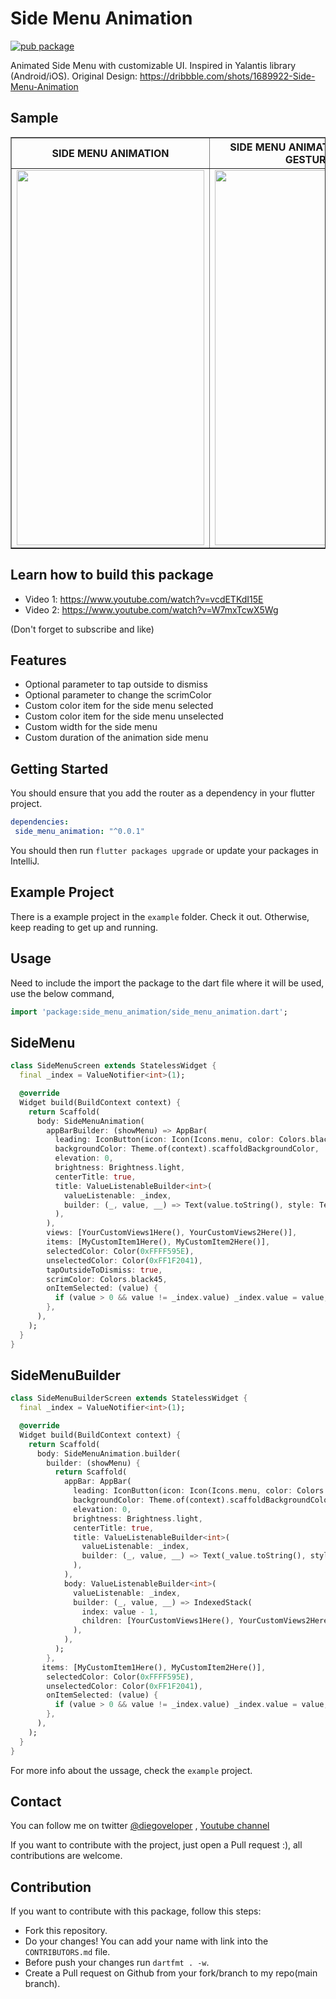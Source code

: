 # Side Menu Animation

[![pub package](https://img.shields.io/pub/v/side_menu_animation.svg)](https://pub.dartlang.org/packages/side_menu_animation)

Animated Side Menu with customizable UI. Inspired in Yalantis library (Android/iOS).
Original Design: https://dribbble.com/shots/1689922-Side-Menu-Animation

## Sample

<TABLE BORDER style="margin-left: auto;
  margin-right: auto;">
    <TR>
        <TH style="text-align:center">SIDE MENU ANIMATION</TH>
        <TH style="text-align:center">SIDE MENU ANIMATION - DRAG GESTURE</TH>
    </TR>
	<TR>
		<TD><img width="300" height="600" src="https://media.giphy.com/media/UScpVNqe11bqSfpQ6G/giphy.gif"></TD> 
        <TD><img width="300" height="600" src="https://media.giphy.com/media/YdiRzuOlK8bw7ckaRc/giphy-downsized-large.gif"></TD>
	</TR>
</TABLE>

## Learn how to build this package

- Video 1: https://www.youtube.com/watch?v=vcdETKdI15E
- Video 2: https://www.youtube.com/watch?v=W7mxTcwX5Wg

(Don't forget to subscribe and like)

## Features
- Optional parameter to tap outside to dismiss
- Optional parameter to change the scrimColor
- Custom color item for the side menu selected
- Custom color item for the side menu unselected
- Custom width for the side menu
- Custom duration of the animation side menu

## Getting Started

You should ensure that you add the router as a dependency in your flutter project.

```yaml
dependencies:
 side_menu_animation: "^0.0.1"
```

You should then run `flutter packages upgrade` or update your packages in IntelliJ.

## Example Project

There is a example project in the `example` folder. Check it out. Otherwise, keep reading to get up and running.

## Usage

Need to include the import the package to the dart file where it will be used, use the below command,

```dart
import 'package:side_menu_animation/side_menu_animation.dart';
```

## SideMenu

```dart
class SideMenuScreen extends StatelessWidget {
  final _index = ValueNotifier<int>(1);

  @override
  Widget build(BuildContext context) {
    return Scaffold(
      body: SideMenuAnimation(
        appBarBuilder: (showMenu) => AppBar(
          leading: IconButton(icon: Icon(Icons.menu, color: Colors.black), onPressed: showMenu),
          backgroundColor: Theme.of(context).scaffoldBackgroundColor,
          elevation: 0,
          brightness: Brightness.light,
          centerTitle: true,
          title: ValueListenableBuilder<int>(
            valueListenable: _index,
            builder: (_, value, __) => Text(value.toString(), style: TextStyle(color: Colors.black)),
          ),
        ),
        views: [YourCustomViews1Here(), YourCustomViews2Here()],
        items: [MyCustomItem1Here(), MyCustomItem2Here()],
        selectedColor: Color(0xFFFF595E),
        unselectedColor: Color(0xFF1F2041),
        tapOutsideToDismiss: true,
        scrimColor: Colors.black45,
        onItemSelected: (value) {
          if (value > 0 && value != _index.value) _index.value = value;
        },
      ),
    );
  }
}
```

## SideMenuBuilder

```dart
class SideMenuBuilderScreen extends StatelessWidget {
  final _index = ValueNotifier<int>(1);

  @override
  Widget build(BuildContext context) {
    return Scaffold(
      body: SideMenuAnimation.builder(
        builder: (showMenu) {
          return Scaffold(
            appBar: AppBar(
              leading: IconButton(icon: Icon(Icons.menu, color: Colors.black), onPressed: showMenu),
              backgroundColor: Theme.of(context).scaffoldBackgroundColor,
              elevation: 0,
              brightness: Brightness.light,
              centerTitle: true,
              title: ValueListenableBuilder<int>(
                valueListenable: _index,
                builder: (_, value, __) => Text(_value.toString(), style: TextStyle(color: Colors.black)),
              ),
            ),
            body: ValueListenableBuilder<int>(
              valueListenable: _index,
              builder: (_, value, __) => IndexedStack(
                index: value - 1,
                children: [YourCustomViews1Here(), YourCustomViews2Here()],
              ),
            ),
          );
        },
       items: [MyCustomItem1Here(), MyCustomItem2Here()],
        selectedColor: Color(0xFFFF595E),
        unselectedColor: Color(0xFF1F2041),
        onItemSelected: (value) {
          if (value > 0 && value != _index.value) _index.value = value;
        },
      ),
    );
  }
}
```

For more info about the ussage, check the `example` project.

## Contact

You can follow me on twitter [@diegoveloper](https://www.twitter.com/diegoveloper) , [Youtube channel](https://www.youtube.com/diegoveloper)

If you want to contribute with the project, just open a Pull request :), all contributions are welcome.


## Contribution

If you want to contribute with this package, follow this steps:

- Fork this repository.
- Do your changes! You can add your name with link into the `CONTRIBUTORS.md` file.
- Before push your changes run `dartfmt . -w`.
- Create a Pull request on Github from your fork/branch to my repo(main branch).